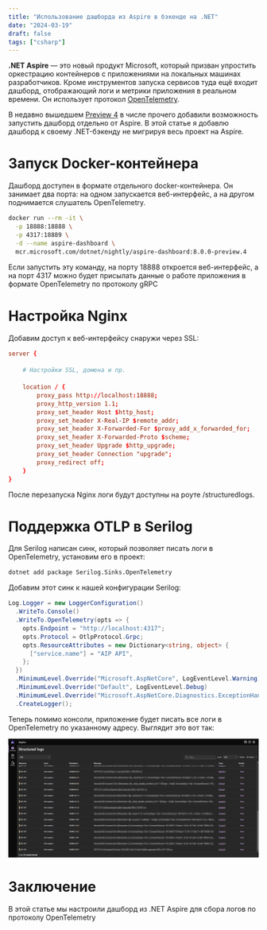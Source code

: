 ```yaml
---
title: "Использование дашборда из Aspire в бэкенде на .NET"
date: "2024-03-19"
draft: false
tags: ["csharp"]
---
```


**.NET Aspire** — это новый продукт Microsoft, который призван упростить оркестрацию контейнеров с приложениями на локальных машинах разработчиков. Кроме инструментов запуска сервисов туда ещё входит дашборд, отображающий логи и метрики приложения в реальном времени. Он использует протокол [OpenTelemetry](https://opentelemetry.io/).

В недавно вышедшем [Preview 4](https://learn.microsoft.com/en-us/dotnet/aspire/whats-new/preview-4) в числе прочего добавили возможность запустить дашборд отдельно от Aspire. В этой статье я добавлю дашборд к своему .NET-бэкенду не мигрируя весь проект на Aspire.

<!--more-->

# Запуск Docker-контейнера

Дашборд доступен в формате отдельного docker-контейнера. Он занимает два порта: на одном запускается веб-интерфейс, а на другом поднимается слушатель OpenTelemetry.

```bash
docker run --rm -it \
  -p 18888:18888 \
  -p 4317:18889 \
  -d --name aspire-dashboard \
  mcr.microsoft.com/dotnet/nightly/aspire-dashboard:8.0.0-preview.4
```

Если запустить эту команду, на порту 18888 откроется веб-интерфейс, а на порт 4317 можно будет присылать данные о работе приложения в формате OpenTelemetry по протоколу gRPC

# Настройка Nginx

Добавим доступ к веб-интерфейсу снаружи через SSL:

```conf
server {

    # Настройки SSL, домена и пр.

    location / {
        proxy_pass http://localhost:18888;
        proxy_http_version 1.1;
        proxy_set_header Host $http_host;
        proxy_set_header X-Real-IP $remote_addr;
        proxy_set_header X-Forwarded-For $proxy_add_x_forwarded_for;
        proxy_set_header X-Forwarded-Proto $scheme;
        proxy_set_header Upgrade $http_upgrade;
        proxy_set_header Connection "upgrade";
        proxy_redirect off;
    }
}
```

После перезапуска Nginx логи будут доступны на роуте /structuredlogs.

# Поддержка OTLP в Serilog

Для Serilog написан синк, который позволяет писать логи в OpenTelemetry, установим его в проект:

```bash
dotnet add package Serilog.Sinks.OpenTelemetry
```

Добавим этот синк к нашей конфигурации Serilog:

```cs
Log.Logger = new LoggerConfiguration()
  .WriteTo.Console()
  .WriteTo.OpenTelemetry(opts => {
    opts.Endpoint = "http://localhost:4317";
    opts.Protocol = OtlpProtocol.Grpc;
    opts.ResourceAttributes = new Dictionary<string, object> {
      ["service.name"] = "AIP API",
    };
  })
  .MinimumLevel.Override("Microsoft.AspNetCore", LogEventLevel.Warning)
  .MinimumLevel.Override("Default", LogEventLevel.Debug)
  .MinimumLevel.Override("Microsoft.AspNetCore.Diagnostics.ExceptionHandlerMiddleware", LogEventLevel.Verbose)
  .CreateLogger();
```

Теперь помимо консоли, приложение будет писать все логи в OpenTelemetry по указанному адресу. Выглядит это вот так:

![Image](1.png)

# Заключение

В этой статье мы настроили дашборд из .NET Aspire для сбора логов по протоколу OpenTelemetry
